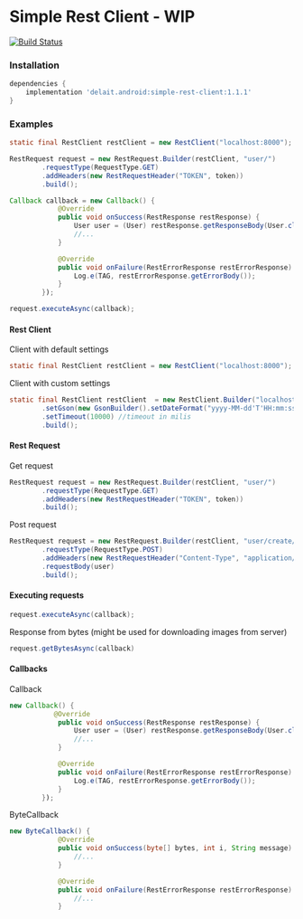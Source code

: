 # Simple Rest Client - WIP
[![Build Status](https://travis-ci.com/DeLaiT/SimpleRestClient-Android.svg?branch=master)](https://travis-ci.com/DeLaiT/SimpleRestClient-Android)
### Installation
``` gradle
dependencies {
    implementation 'delait.android:simple-rest-client:1.1.1'
}
```

### Examples
``` Java
static final RestClient restClient = new RestClient("localhost:8000");

RestRequest request = new RestRequest.Builder(restClient, "user/")
        .requestType(RequestType.GET)
        .addHeaders(new RestRequestHeader("TOKEN", token))
        .build();

Callback callback = new Callback() {
            @Override
            public void onSuccess(RestResponse restResponse) {
                User user = (User) restResponse.getResponseBody(User.class);
                //...
            }

            @Override
            public void onFailure(RestErrorResponse restErrorResponse) {
                Log.e(TAG, restErrorResponse.getErrorBody());
            }
        });

request.executeAsync(callback);
```
#### Rest Client
Client with default settings
``` Java
static final RestClient restClient = new RestClient("localhost:8000");
```
Client with custom settings
``` Java
static final RestClient restClient  = new RestClient.Builder("localhost:8000")
        .setGson(new GsonBuilder().setDateFormat("yyyy-MM-dd'T'HH:mm:ss'Z'").create()) //custom Gson
        .setTimeout(10000) //timeout in milis
        .build();
```

#### Rest Request
Get request
``` Java
RestRequest request = new RestRequest.Builder(restClient, "user/")
        .requestType(RequestType.GET)
        .addHeaders(new RestRequestHeader("TOKEN", token))
        .build();
```
Post request
``` Java
RestRequest request = new RestRequest.Builder(restClient, "user/create/")
        .requestType(RequestType.POST)
        .addHeaders(new RestRequestHeader("Content-Type", "application/json"))
        .requestBody(user)
        .build();
```

#### Executing requests
```Java
request.executeAsync(callback);
```
Response from bytes (might be used for downloading images from server)
```Java
request.getBytesAsync(callback)
```
#### Callbacks
Callback
``` Java
new Callback() {
           @Override
            public void onSuccess(RestResponse restResponse) {
                User user = (User) restResponse.getResponseBody(User.class);
                //...
            }

            @Override
            public void onFailure(RestErrorResponse restErrorResponse) {
                Log.e(TAG, restErrorResponse.getErrorBody());
            }
        });
```
ByteCallback
``` Java
new ByteCallback() {
            @Override
            public void onSuccess(byte[] bytes, int i, String message) {
                //...
            }

            @Override
            public void onFailure(RestErrorResponse restErrorResponse) {
                //...
            }
```
